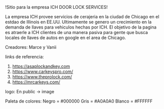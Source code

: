 !Sitio para la empresa ICH DOOR LOCK SERVICES!

La empresa ICH provee servicios de cerajeria en la ciudad de Chicago en el estdao de Illinois en EE.UU. 
Ultimamente se genero un crecimiento en la demanda de llaves para vehiculos hechas por ICH. El objetivo de la pagina es atraerle a ICH clientes de una manera pasiva para gente que busca locales de llaves de autos en google en el area de Chicago. 

Creadores: Marce y Vanii

links de referencia:
1. https://asaplockandkey.com
2. https://www.carkeyspro.com/
3. https://www.theprolock.com/
4. https://mrcarkeys.com/



logo:
En public -> image

Paleta de colores:
Negro = #000000
Gris = #A0A0A0
Blanco = #FFFFFF
